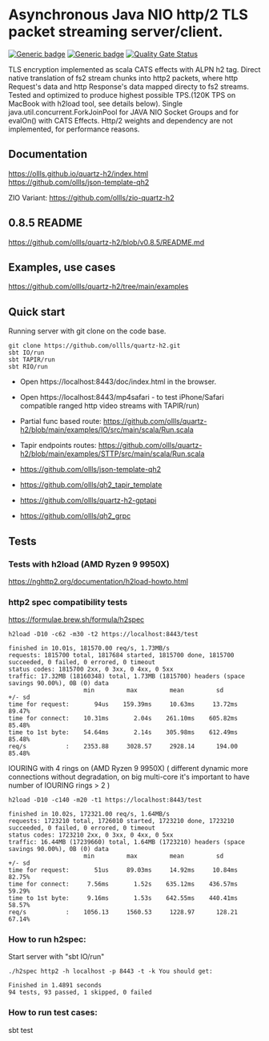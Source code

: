 # Asynchronous Java NIO http/2 TLS packet streaming server/client.
[![Generic badge](https://img.shields.io/badge/quartz--h2-v0.9.0-blue)](https://repo1.maven.org/maven2/io/github/ollls/quartz-h2_3/0.9.0/)
[![Generic badge](https://img.shields.io/badge/Hello%20World-template-red)](https://github.com/ollls/json-template-qh2)
[![Quality Gate Status](https://sonarcloud.io/api/project_badges/measure?project=ollls_quartz-h2&metric=alert_status)](https://sonarcloud.io/summary/new_code?id=ollls_quartz-h2)<br>

TLS encryption implemented as scala CATS effects with ALPN h2 tag. Direct native translation of fs2 stream chunks into http2 packets, where http Request's data and http Response's data mapped directy to fs2 streams. Tested and optimized to produce highest possible TPS.(120K TPS on MacBook with h2load tool, see details below). Single java.util.concurrent.ForkJoinPool for JAVA NIO Socket Groups and for evalOn() with CATS Effects. Http/2 weights and dependency are not implemented, for performance reasons.

## Documentation
https://ollls.github.io/quartz-h2/index.html<br>
https://github.com/ollls/json-template-qh2<br>

ZIO Variant: https://github.com/ollls/zio-quartz-h2

## 0.8.5 README
https://github.com/ollls/quartz-h2/blob/v0.8.5/README.md

## Examples, use cases
https://github.com/ollls/quartz-h2/tree/main/examples


## Quick start
Running server with git clone on the code base.

```
git clone https://github.com/ollls/quartz-h2.git
sbt IO/run
sbt TAPIR/run
sbt RIO/run
```

- Open https://localhost:8443/doc/index.html in the browser.
- Open https://localhost:8443/mp4safari - to test iPhone/Safari compatible ranged http video streams with TAPIR/run)

- Partial func based route: https://github.com/ollls/quartz-h2/blob/main/examples/IO/src/main/scala/Run.scala<br>
- Tapir endpoints routes:   https://github.com/ollls/quartz-h2/blob/main/examples/STTP/src/main/scala/Run.scala<br>


- https://github.com/ollls/json-template-qh2
- https://github.com/ollls/qh2_tapir_template
- https://github.com/ollls/quartz-h2-gptapi
- https://github.com/ollls/qh2_grpc

## Tests

### Tests with h2load (AMD Ryzen 9 9950X)
https://nghttp2.org/documentation/h2load-howto.html 

### http2 spec compatibility tests
https://formulae.brew.sh/formula/h2spec

```
h2load -D10 -c62 -m30 -t2 https://localhost:8443/test

finished in 10.01s, 181570.00 req/s, 1.73MB/s
requests: 1815700 total, 1817684 started, 1815700 done, 1815700 succeeded, 0 failed, 0 errored, 0 timeout
status codes: 1815700 2xx, 0 3xx, 0 4xx, 0 5xx
traffic: 17.32MB (18160348) total, 1.73MB (1815700) headers (space savings 90.00%), 0B (0) data
                     min         max         mean         sd        +/- sd
time for request:       94us    159.39ms     10.63ms     13.72ms    89.47%
time for connect:    10.31ms       2.04s    261.10ms    605.82ms    85.48%
time to 1st byte:    54.64ms       2.14s    305.98ms    612.49ms    85.48%
req/s           :    2353.88     3028.57     2928.14      194.00    85.48%

```

IOURING with 4 rings on (AMD Ryzen 9 9950X) 
( different dynamic more connections without degradation, on big multi-core it's important to have number of IOURING rings > 2 ) 
```
h2load -D10 -c140 -m20 -t1 https://localhost:8443/test

finished in 10.02s, 172321.00 req/s, 1.64MB/s
requests: 1723210 total, 1726010 started, 1723210 done, 1723210 succeeded, 0 failed, 0 errored, 0 timeout
status codes: 1723210 2xx, 0 3xx, 0 4xx, 0 5xx
traffic: 16.44MB (17239660) total, 1.64MB (1723210) headers (space savings 90.00%), 0B (0) data
                     min         max         mean         sd        +/- sd
time for request:       51us     89.03ms     14.92ms     10.84ms    82.75%
time for connect:     7.56ms       1.52s    635.12ms    436.57ms    59.29%
time to 1st byte:     9.16ms       1.53s    642.55ms    440.41ms    58.57%
req/s           :    1056.13     1560.53     1228.97      128.21    67.14%

```


### How to run h2spec:

Start server with "sbt IO/run" 
```
./h2spec http2 -h localhost -p 8443 -t -k You should get:

Finished in 1.4891 seconds
94 tests, 93 passed, 1 skipped, 0 failed
```

### How to run test cases:

sbt test

